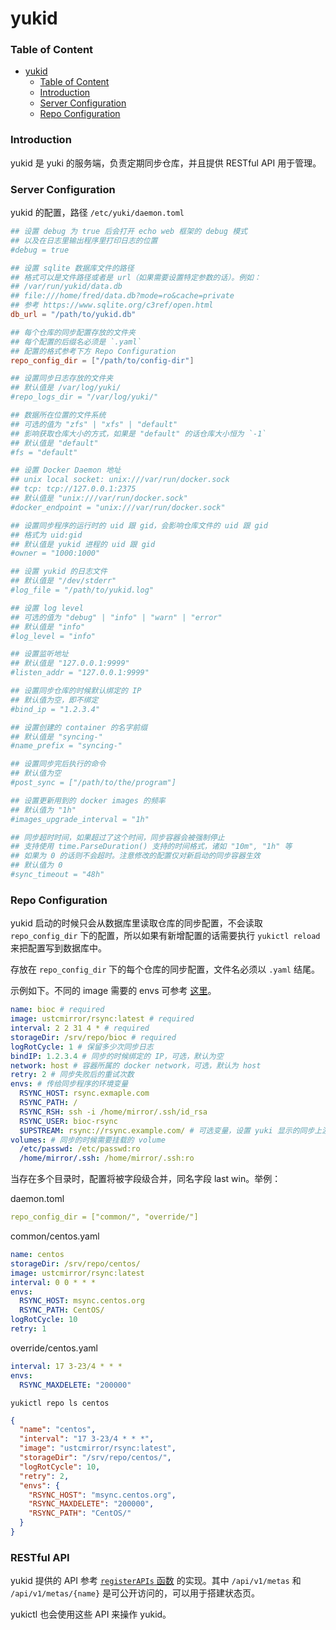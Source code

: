 # yukid

### Table of Content

- [yukid](#yukid)
    - [Table of Content](#table-of-content)
    - [Introduction](#introduction)
    - [Server Configuration](#server-configuration)
    - [Repo Configuration](#repo-configuration)

### Introduction

yukid 是 yuki 的服务端，负责定期同步仓库，并且提供 RESTful API 用于管理。

### Server Configuration

yukid 的配置，路径 `/etc/yuki/daemon.toml`

```toml
## 设置 debug 为 true 后会打开 echo web 框架的 debug 模式
## 以及在日志里输出程序里打印日志的位置
#debug = true

## 设置 sqlite 数据库文件的路径
## 格式可以是文件路径或者是 url（如果需要设置特定参数的话）。例如：
## /var/run/yukid/data.db
## file:///home/fred/data.db?mode=ro&cache=private
## 参考 https://www.sqlite.org/c3ref/open.html
db_url = "/path/to/yukid.db"

## 每个仓库的同步配置存放的文件夹
## 每个配置的后缀名必须是 `.yaml`
## 配置的格式参考下方 Repo Configuration
repo_config_dir = ["/path/to/config-dir"]

## 设置同步日志存放的文件夹
## 默认值是 /var/log/yuki/
#repo_logs_dir = "/var/log/yuki/"

## 数据所在位置的文件系统
## 可选的值为 "zfs" | "xfs" | "default"
## 影响获取仓库大小的方式，如果是 "default" 的话仓库大小恒为 `-1`
## 默认值是 "default"
#fs = "default"

## 设置 Docker Daemon 地址
## unix local socket: unix:///var/run/docker.sock
## tcp: tcp://127.0.0.1:2375
## 默认值是 "unix:///var/run/docker.sock"
#docker_endpoint = "unix:///var/run/docker.sock"

## 设置同步程序的运行时的 uid 跟 gid，会影响仓库文件的 uid 跟 gid
## 格式为 uid:gid
## 默认值是 yukid 进程的 uid 跟 gid
#owner = "1000:1000"

## 设置 yukid 的日志文件
## 默认值是 "/dev/stderr"
#log_file = "/path/to/yukid.log"

## 设置 log level
## 可选的值为 "debug" | "info" | "warn" | "error"
## 默认值是 "info"
#log_level = "info"

## 设置监听地址
## 默认值是 "127.0.0.1:9999"
#listen_addr = "127.0.0.1:9999"

## 设置同步仓库的时候默认绑定的 IP
## 默认值为空，即不绑定
#bind_ip = "1.2.3.4"

## 设置创建的 container 的名字前缀
## 默认值是 "syncing-"
#name_prefix = "syncing-"

## 设置同步完后执行的命令
## 默认值为空
#post_sync = ["/path/to/the/program"]

## 设置更新用到的 docker images 的频率
## 默认值为 "1h"
#images_upgrade_interval = "1h"

## 同步超时时间，如果超过了这个时间，同步容器会被强制停止
## 支持使用 time.ParseDuration() 支持的时间格式，诸如 "10m", "1h" 等
## 如果为 0 的话则不会超时。注意修改的配置仅对新启动的同步容器生效
## 默认值为 0
#sync_timeout = "48h"
```

### Repo Configuration

yukid 启动的时候只会从数据库里读取仓库的同步配置，不会读取 `repo_config_dir` 下的配置，所以如果有新增配置的话需要执行 `yukictl reload` 来把配置写到数据库中。

存放在 `repo_config_dir` 下的每个仓库的同步配置，文件名必须以 `.yaml` 结尾。

示例如下。不同的 image 需要的 envs 可参考 [这里](https://github.com/ustclug/ustcmirror-images#table-of-content)。

```yaml
name: bioc # required
image: ustcmirror/rsync:latest # required
interval: 2 2 31 4 * # required
storageDir: /srv/repo/bioc # required
logRotCycle: 1 # 保留多少次同步日志
bindIP: 1.2.3.4 # 同步的时候绑定的 IP，可选，默认为空
network: host # 容器所属的 docker network，可选，默认为 host
retry: 2 # 同步失败后的重试次数
envs: # 传给同步程序的环境变量
  RSYNC_HOST: rsync.exmaple.com
  RSYNC_PATH: /
  RSYNC_RSH: ssh -i /home/mirror/.ssh/id_rsa
  RSYNC_USER: bioc-rsync
  $UPSTREAM: rsync://rsync.example.com/ # 可选变量，设置 yuki 显示的同步上游
volumes: # 同步的时候需要挂载的 volume
  /etc/passwd: /etc/passwd:ro
  /home/mirror/.ssh: /home/mirror/.ssh:ro
```

当存在多个目录时，配置将被字段级合并，同名字段 last win。举例：

daemon.toml

```yaml
repo_config_dir = ["common/", "override/"]
```

common/centos.yaml

```yaml
name: centos
storageDir: /srv/repo/centos/
image: ustcmirror/rsync:latest
interval: 0 0 * * *
envs:
  RSYNC_HOST: msync.centos.org
  RSYNC_PATH: CentOS/
logRotCycle: 10
retry: 1
```

override/centos.yaml

```yaml
interval: 17 3-23/4 * * *
envs:
  RSYNC_MAXDELETE: "200000"
```

`yukictl repo ls centos`

```json
{
  "name": "centos",
  "interval": "17 3-23/4 * * *",
  "image": "ustcmirror/rsync:latest",
  "storageDir": "/srv/repo/centos/",
  "logRotCycle": 10,
  "retry": 2,
  "envs": {
    "RSYNC_HOST": "msync.centos.org",
    "RSYNC_MAXDELETE": "200000",
    "RSYNC_PATH": "CentOS/"
  }
}
```

### RESTful API

yukid 提供的 API 参考 [`registerAPIs` 函数](../../pkg/server/main.go) 的实现。其中 `/api/v1/metas` 和 `/api/v1/metas/{name}` 是可公开访问的，可以用于搭建状态页。

yukictl 也会使用这些 API 来操作 yukid。
